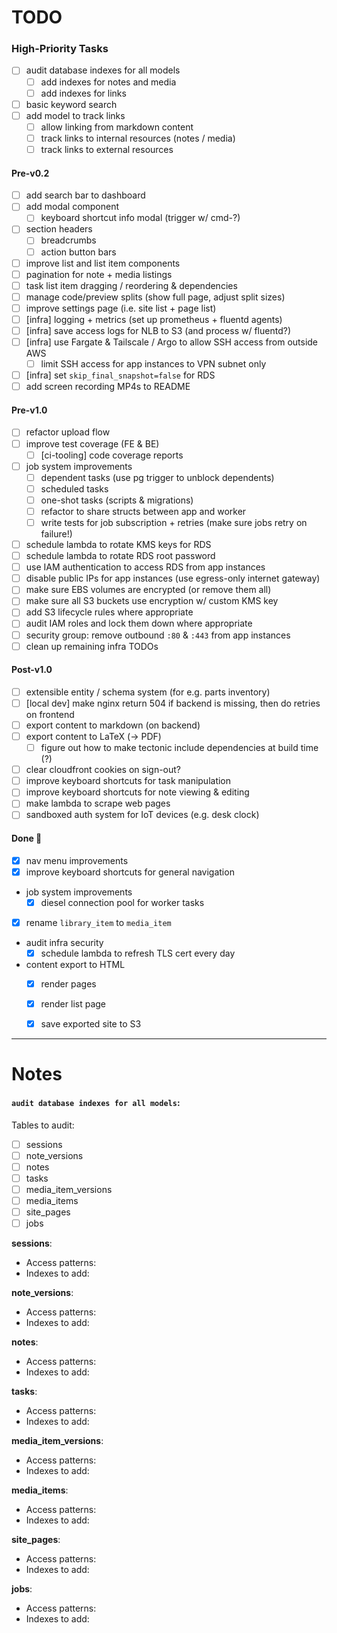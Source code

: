 # TODO

### High-Priority Tasks

- [ ] audit database indexes for all models
    - [ ] add indexes for notes and media
    - [ ] add indexes for links
- [ ] basic keyword search
- [ ] add model to track links
    - [ ] allow linking from markdown content
    - [ ] track links to internal resources (notes / media)
    - [ ] track links to external resources

#### Pre-v0.2

- [ ] add search bar to dashboard
- [ ] add modal component
    - [ ] keyboard shortcut info modal (trigger w/ cmd-?)
- [ ] section headers
    - [ ] breadcrumbs
    - [ ] action button bars
- [ ] improve list and list item components
- [ ] pagination for note + media listings
- [ ] task list item dragging / reordering & dependencies
- [ ] manage code/preview splits (show full page, adjust split sizes)
- [ ] improve settings page (i.e. site list + page list)
- [ ] [infra] logging + metrics (set up prometheus + fluentd agents)
- [ ] [infra] save access logs for NLB to S3 (and process w/ fluentd?)
- [ ] [infra] use Fargate & Tailscale / Argo to allow SSH access from outside AWS
    - [ ] limit SSH access for app instances to VPN subnet only
- [ ] [infra] set `skip_final_snapshot=false` for RDS
- [ ] add screen recording MP4s to README
    
#### Pre-v1.0

- [ ] refactor upload flow
- [ ] improve test coverage (FE & BE)
    - [ ] [ci-tooling] code coverage reports
- [ ] job system improvements
    - [ ] dependent tasks (use pg trigger to unblock dependents)
    - [ ] scheduled tasks
    - [ ] one-shot tasks (scripts & migrations)
    - [ ] refactor to share structs between app and worker
    - [ ] write tests for job subscription + retries (make sure jobs retry on failure!)
- [ ] schedule lambda to rotate KMS keys for RDS
- [ ] schedule lambda to rotate RDS root password
- [ ] use IAM authentication to access RDS from app instances
- [ ] disable public IPs for app instances (use egress-only internet gateway)
- [ ] make sure EBS volumes are encrypted (or remove them all)
- [ ] make sure all S3 buckets use encryption w/ custom KMS key
- [ ] add S3 lifecycle rules where appropriate
- [ ] audit IAM roles and lock them down where appropriate
- [ ] security group: remove outbound `:80` & `:443` from app instances
- [ ] clean up remaining infra TODOs

#### Post-v1.0

- [ ] extensible entity / schema system (for e.g. parts inventory)
- [ ] [local dev] make nginx return 504 if backend is missing, then do retries on frontend
- [ ] export content to markdown (on backend)
- [ ] export content to LaTeX (-> PDF)
    - [ ] figure out how to make tectonic include dependencies at build time (?)
- [ ] clear cloudfront cookies on sign-out?
- [ ] improve keyboard shortcuts for task manipulation
- [ ] improve keyboard shortcuts for note viewing & editing
- [ ] make lambda to scrape web pages
- [ ] sandboxed auth system for IoT devices (e.g. desk clock)

#### Done 🎉

- [x] nav menu improvements
- [x] improve keyboard shortcuts for general navigation
- job system improvements
    - [x] diesel connection pool for worker tasks
- [x] rename `library_item` to `media_item`
- audit infra security
    - [x] schedule lambda to refresh TLS cert every day
- content export to HTML
    - [x] render pages
    - [x] render list page
    - [x] save exported site to S3


---------

# Notes


#### `audit database indexes for all models`:

Tables to audit:

- [ ] sessions
- [ ] note_versions
- [ ] notes
- [ ] tasks
- [ ] media_item_versions
- [ ] media_items
- [ ] site_pages
- [ ] jobs

**sessions**:
- Access patterns:
- Indexes to add:

**note_versions**:
- Access patterns:
- Indexes to add:

**notes**:
- Access patterns:
- Indexes to add:

**tasks**:
- Access patterns:
- Indexes to add:

**media_item_versions**:
- Access patterns:
- Indexes to add:

**media_items**:
- Access patterns:
- Indexes to add:

**site_pages**:
- Access patterns:
- Indexes to add:

**jobs**:
- Access patterns:
- Indexes to add:
